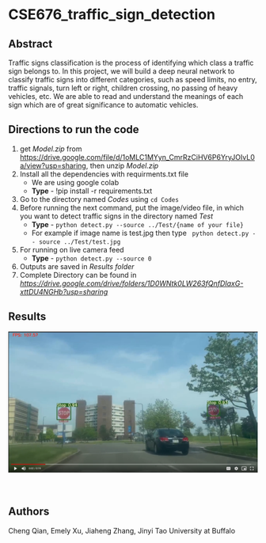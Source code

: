 # CSE676_traffic_sign_detection

## Abstract

Traffic signs classification is the process of identifying which class a traffic sign belongs to. In this project, we will build a deep neural network to classify traffic signs into different categories, such as speed limits, no entry, traffic signals, turn left or right, children crossing, no passing of heavy vehicles, etc. We are able to read and understand the meanings of each sign which are of great significance to automatic vehicles.

## Directions to run the code
1. get *Model.zip* from https://drive.google.com/file/d/1oMLC1MYyn_CmrRzCiHV6P6YryJOIvL0a/view?usp=sharing, then unzip *Model.zip*
2. Install all the dependencies with requirments.txt file
    * We are using google colab
    * **Type** - !pip install -r requirements.txt
2. Go to the directory named *Codes* using `cd Codes`
3. Before running the next command, put the image/video file, in which you want to detect traffic signs  in the directory named *Test*
    * **Type** - `python detect.py --source ../Test/{name of your file}`
    * For example if image name is test.jpg then type ` python detect.py -- source ../Test/test.jpg`
6. For running on live camera feed 
    * **Type** - `python detect.py --source 0`
7. Outputs are saved in *Results folder*
8. Complete Directory can be found in *https://drive.google.com/drive/folders/1D0WNtk0LW263fQnfDIaxG-xttDU4NGHb?usp=sharing*

## Results
![Result](https://github.com/estella2012/CSE676_traffic_sign_detection/blob/main/video%20_sample2.png)
<br>
<br>
<br>

## Authors
Cheng Qian, Emely Xu, Jiaheng Zhang, Jinyi Tao
University at Buffalo
